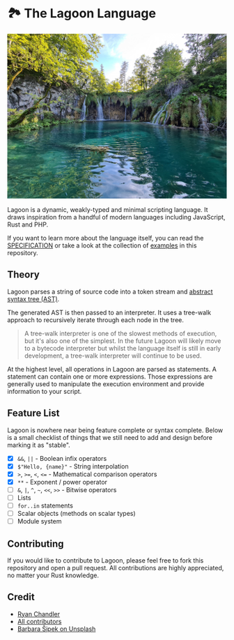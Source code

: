 # 🏞 The Lagoon Language

<p align="center">
    <img src="./art/splash.jpg">
</p>

Lagoon is a dynamic, weakly-typed and minimal scripting language. It draws inspiration from a handful of modern languages including JavaScript, Rust and PHP.

If you want to learn more about the language itself, you can read the [SPECIFICATION](./SPECIFICATION.md) or take a look at the collection of [examples](./examples) in this repository.

## Theory

Lagoon parses a string of source code into a token stream and [abstract syntax tree (AST)](https://en.wikipedia.org/wiki/Abstract_syntax_tree).

The generated AST is then passed to an interpreter. It uses a tree-walk approach to recursively iterate through each node in the tree.

> A tree-walk interpreter is one of the slowest methods of execution, but it's also one of the simplest. In the future Lagoon will likely move to a bytecode interpreter but whilst the language itself is still in early development, a tree-walk interpreter will continue to be used.

At the highest level, all operations in Lagoon are parsed as statements. A statement can contain one or more expressions. Those expressions are generally used to manipulate the execution environment and provide information to your script.

## Feature List

Lagoon is nowhere near being feature complete or syntax complete. Below is a small checklist of things that we still need to add and design before marking it as "stable".

* [x] `&&`, `||` - Boolean infix operators
* [x] `$"Hello, {name}"` - String interpolation
* [x] `>`, `>=`, `<`, `<=` - Mathematical comparison operators
* [x] `**` - Exponent / power operator
* [ ] `&`, `|`, `^`, `~`, `<<`, `>>` - Bitwise operators
* [ ] Lists
* [ ] `for..in` statements
* [ ] Scalar objects (methods on scalar types)
* [ ] Module system

## Contributing

If you would like to contribute to Lagoon, please feel free to fork this repository and open a pull request. All contributions are highly appreciated, no matter your Rust knowledge.

## Credit

* [Ryan Chandler](https://github.com/ryangjchandler)
* [All contributors](https://github.com/ryangjchandler/lagoon/contributors)
* [Barbara Šipek on Unsplash](https://unsplash.com/photos/QQEMsVHNLq0)